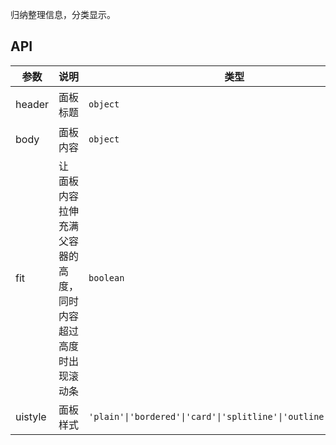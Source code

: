 归纳整理信息，分类显示。

## API

| 参数      | 说明               | 类型             | 默认值  |
| --------- | ------------------ | ---------------- | ------- |
| header      | 面板标题     | `object`         | `{caption: {title: '面板标题'}`       |
| body      | 面板内容     | `object`         | `{children: '面板内容'}`       |
| fit      | 让 面板内容 拉伸充满父容器的高度，同时内容超过高度时出现滚动条           | `boolean`         | -       |
| uistyle      | 面板样式     | `'plain'\|'bordered'\|'card'\|'splitline'\|'outline'\|'default'`         | default       |

